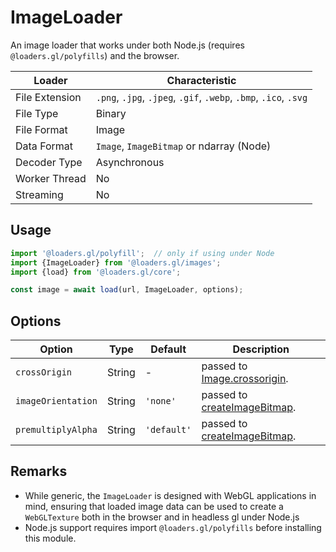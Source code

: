 # ImageLoader

An image loader that works under both Node.js (requires `@loaders.gl/polyfills`) and the browser.

| Loader         | Characteristic |
| -------------- | -------------- |
| File Extension | `.png`, `.jpg`, `.jpeg`, `.gif`, `.webp`, `.bmp`, `.ico`, `.svg`         |
| File Type      | Binary         |
| File Format    | Image          |
| Data Format    | `Image`, `ImageBitmap` or ndarray (Node) |
| Decoder Type   | Asynchronous   |
| Worker Thread  | No             |
| Streaming      | No             |

## Usage

```js
import '@loaders.gl/polyfill';  // only if using under Node
import {ImageLoader} from '@loaders.gl/images';
import {load} from '@loaders.gl/core';

const image = await load(url, ImageLoader, options);
```

## Options

| Option        | Type      | Default     | Description       |
| ------------- | --------- | ----------- | ----------------- |
| `crossOrigin` | String    | -           | passed to [Image.crossorigin](https://developer.mozilla.org/en-US/docs/Web/HTML/Element/img). |
| `imageOrientation` | String | `'none'` | passed to [createImageBitmap](https://developer.mozilla.org/en-US/docs/Web/API/WindowOrWorkerGlobalScope/createImageBitmap). |
| `premultiplyAlpha` | String | `'default'` | passed to [createImageBitmap](https://developer.mozilla.org/en-US/docs/Web/API/WindowOrWorkerGlobalScope/createImageBitmap). |

## Remarks

- While generic, the `ImageLoader` is designed with WebGL applications in mind, ensuring that loaded image data can be used to create a `WebGLTexture` both in the browser and in headless gl under Node.js
- Node.js support requires import `@loaders.gl/polyfills` before installing this module.
